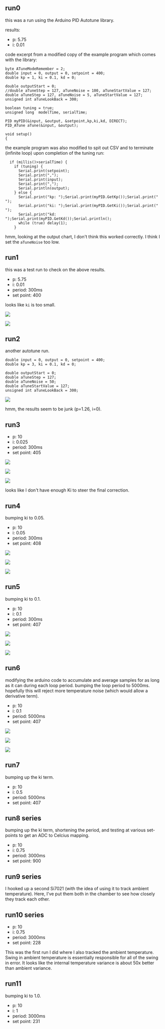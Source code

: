 ## run0 

this was a run using the Arduino PID Autotune library.

results:
- p: 5.75
- i: 0.01

code excerpt from a modified copy of the example program which comes with the library:

```
byte ATuneModeRemember = 2;
double input = 0, output = 0, setpoint = 400;
double kp = 1, ki = 0.1, kd = 0;

double outputStart = 0;
//double aTuneStep = 127, aTuneNoise = 100, aTuneStartValue = 127;
double aTuneStep = 127, aTuneNoise = 5, aTuneStartValue = 127;
unsigned int aTuneLookBack = 300;

boolean tuning = true;
unsigned long  modelTime, serialTime;

PID myPID(&input, &output, &setpoint,kp,ki,kd, DIRECT);
PID_ATune aTune(&input, &output);

void setup()
{
```

the example program was also modified to spit out CSV and to terminate (infinite loop) upon completion of the tuning run:

```
  if (millis()>serialTime) {
    if (tuning) {
      Serial.print(setpoint);
      Serial.print(",");
      Serial.print(input);
      Serial.print(",");
      Serial.println(output);
    } else {
      Serial.print("kp: ");Serial.print(myPID.GetKp());Serial.print(" ");
      Serial.print("ki: ");Serial.print(myPID.GetKi());Serial.print(" ");
      Serial.print("kd: ");Serial.print(myPID.GetKd());Serial.println();
      while (true) delay(1);
    }
```

hmm, looking at the output chart, I don't think this worked correctly.  I think I set the `aTuneNoise` too low.

## run1

this was a test run to check on the above results.

- p: 5.75
- i: 0.01
- period: 300ms
- set point: 400

looks like `ki` is too small.

![](1517039205-run1/si7021.png)

![](1517039205-run1/adc.png)

## run2

another autotune run.

```
double input = 0, output = 0, setpoint = 400;
double kp = 3, ki = 0.1, kd = 0;

double outputStart = 0;
double aTuneStep = 127;
double aTuneNoise = 50;
double aTuneStartValue = 127;
unsigned int aTuneLookBack = 300;
```

![](1517041068-run2/chart.png)

hmm, the results seem to be junk (p=1.26, i=0).

## run3

- p: 10
- i: 0.025
- period: 300ms
- set point: 405

![](1517076098-run3/si7021.png)

![](1517076098-run3/adc.png)

![](1517076098-run3/output.png)

looks like I don't have enough Ki to steer the final correction.

## run4

bumping ki to 0.05.

- p: 10
- i: 0.05
- period: 300ms
- set point: 408

![](1517078139-run4/si7021.png)

![](1517078139-run4/adc.png)

![](1517078139-run4/output.png)

## run5

bumping ki to 0.1.

- p: 10
- i: 0.1
- period: 300ms
- set point: 407

![](1517082367-run5/si7021.png)

![](1517082367-run5/adc.png)

![](1517082367-run5/output.png)

## run6

modifying the arduino code to accumulate and average samples for as long as it can during each loop period.  bumping the loop period to 5000ms.  hopefully this will reject more temperature noise (which would allow a derivative term).

- p: 10
- i: 0.1
- period: 5000ms
- set point: 407

![](1517087070-run6/si7021.png)

![](1517087070-run6/adc.png)

![](1517087070-run6/output.png)

## run7

bumping up the ki term.

- p: 10
- i: 0.5
- period: 5000ms
- set point: 407

## run8 series

bumping up the ki term, shortening the period, and testing at various set-points to get an ADC to Celcius mapping.

- p: 10
- i: 0.75
- period: 3000ms
- set point: 900

## run9 series

I hooked up a second Si7021 (with the idea of using it to track ambient temperature).  Here, I've put them both in the chamber to see how closely they track each other.

## run10 series

- p: 10
- i: 0.75
- period: 3000ms
- set point: 228

This was the first run I did where I also tracked the ambient temperature.  Swing in ambient temperature is essentially responsible for all of the swing in error.  It looks like the internal temperature variance is about 50x better than ambient variance.

## run11

bumping ki to 1.0.

- p: 10
- i: 1
- period: 3000ms
- set point: 231
